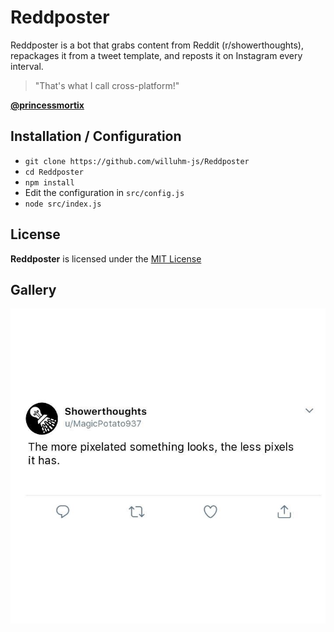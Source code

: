 # Reddposter
Reddposter is a bot that grabs content from Reddit (r/showerthoughts), repackages it from a tweet template, and reposts it on Instagram every interval.

> "That's what I call cross-platform!"

**[@princessmortix](https://github.com/princessmortix)**

## Installation / Configuration
- `git clone https://github.com/willuhm-js/Reddposter`
- `cd Reddposter`
- `npm install`
- Edit the configuration in `src/config.js`
- `node src/index.js`

## License
**Reddposter** is licensed under the [MIT License](https://github.com/willuhm-js/Reddposter/blob/master/LICENSE)

## Gallery
![Tweet Example](images/IMG_3309.JPG)
